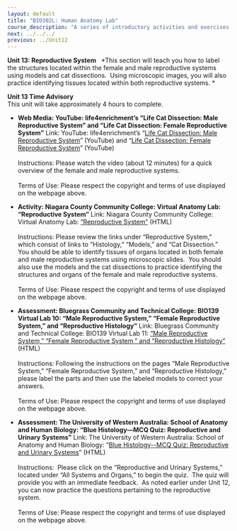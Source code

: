 ```yaml
---
layout: default
title: "BIO302L: Human Anatomy Lab"
course_description: "A series of introductory activities and exercises that explore human anatomy. Lab topics include: anatomical terms, histology, bones, muscles, eye and ear anatomy, respiratory system anatomy, and various dissections including the brain, heart, urinary system, reproductive system, and digestive system."
next: ../../../
previous: ../Unit12
---
```

**Unit 13: Reproductive System** <span id="13"></span> 
*This section will teach you how to label the structures located within
the female and male reproductive systems using models and cat
dissections.  Using microscopic images, you will also practice
identifying tissues located within both reproductive systems. *

**Unit 13 Time Advisory**  
This unit will take approximately 4 hours to complete.

-   **Web Media: YouTube: life4enrichment’s “Life Cat Dissection: Male
    Reproductive System” and “Life Cat Dissection: Female Reproductive
    System”**
    Link: YouTube: life4enrichment’s “[Life Cat Dissection: Male
    Reproductive System](http://www.youtube.com/watch?v=r8JwUEpeo0o)”
    (YouTube) and “[Life Cat Dissection: Female Reproductive
    System](http://www.youtube.com/watch?v=Izj59w_4kqU)” (YouTube)  
        
     Instructions: Please watch the video (about 12 minutes) for a quick
    overview of the female and male reproductive systems.  
        
     Terms of Use: Please respect the copyright and terms of use
    displayed on the webpage above.

-   **Activity: Niagara County Community College: Virtual Anatomy Lab:
    “Reproductive System”**
    Link: Niagara County Community College: Virtual Anatomy Lab:
    [“Reproductive
    System”](http://www.niagaracc.suny.edu/academics/shm/val/repro.html)
    (HTML)  
        
     Instructions: Please review the links under “Reproductive System,”
    which consist of links to “Histology,” “Models,” and “Cat
    Dissection.”  You should be able to identify tissues of organs
    located in both female and male reproductive systems using
    microscopic slides.  You should also use the models and the cat
    dissections to practice identifying the structures and organs of the
    female and male reproductive systems.  
        
     Terms of Use: Please respect the copyright and terms of use
    displayed on the webpage above.

-   **Assessment: Bluegrass Community and Technical College: BIO139
    Virtual Lab 10: “Male Reproductive System,” “Female Reproductive
    System,” and “Reproductive Histology”**
    Link: Bluegrass Community and Technical College: BIO139 Virtual Lab
    11: [“Male Reproductive System,” “Female Reproductive System,” and
    “Reproductive
    Histology](http://bluegrass.kctcs.edu/en/natural_sciences/biology/bio_139_virtual_lab/laboratory_syllabus_schedule_and_assignments/virtual_lab_11.aspx)[”](http://bluegrass.kctcs.edu/en/natural_sciences/biology/bio_139_virtual_lab/laboratory_syllabus_schedule_and_assignments/virtual_lab_11.aspx)
    (HTML)  
        
     Instructions: Following the instructions on the pages “Male
    Reproductive System,” “Female Reproductive System,” and
    “Reproductive Histology,” please label the parts and then use the
    labeled models to correct your answers.  
        
     Terms of Use: Please respect the copyright and terms of use
    displayed on the webpage above.

-   **Assessment: The University of Western Australia: School of Anatomy
    and Human Biology: “Blue Histology—MCQ Quiz: Reproductive and
    Urinary Systems”**
    Link: The University of Western Australia: School of Anatomy and
    Human Biology: “[Blue Histology--MCQ Quiz: Reproductive and Urinary
    Systems](http://www.lab.anhb.uwa.edu.au/mb140/addons/mcqquiz.htm)”
    (HTML)  
        
     Instructions:  Please click on the “Reproductive and Urinary
    Systems,” located under “All Systems and Organs,” to begin the
    quiz.  The quiz will provide you with an immediate feedback.  As
    noted earlier under Unit 12, you can now practice the questions
    pertaining to the reproductive system.  
        
     Terms of Use: Please respect the copyright and terms of use
    displayed on the webpage above.


